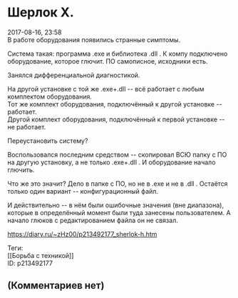 Шерлок Х.
=========

  
2017-08-16, 23:58  
 В работе оборудования появились странные симптомы.   
   
 Система такая: программа .exe и библиотека .dll . К компу подключено оборудование, которое глючит. ПО самописное, исходники есть.   
   
 Занялся дифференциальной диагностикой.   
   
 На другой установке с той же .exe+.dll -- всё работает с любым комплектом оборудования.   
 Тот же комплект оборудования, подключённый к другой установке -- работает.   
 Другой комплект оборудования, подключённый к первой установке -- не работает.   
   
 Переустановить систему?   
   
 Воспользовался последним средством -- скопировал ВСЮ папку с ПО на другую установку, а не только .exe+.dll . И оборудование начало глючить.   
   
 Что же это значит? Дело в папке с ПО, но не в .exe и не в .dll . Остаётся только один вариант -- конфигурационный файл.   
   
 И действительно -- в нём были ошибочные значения (вне диапазона), которые в определённый момент были туда занесены пользователем. А начало глюков с редактированием файла он не связал.   
  
<https://diary.ru/~zHz00/p213492177_sherlok-h.htm>  
  
Теги:  
[[Борьба с техникой]]  
ID: p213492177  


(Комментариев нет)
------------------